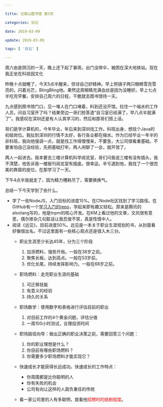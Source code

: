 ```yaml
---

title: 记南山图书馆 第3天

categories: 日记

date: 2019-03-09

update: 2019-03-09

tags: [ '日记' ]

---
```



周六由是阴沉的一天，晚上还下起了暴雨，出门没带伞，被困在深大地铁站。现在我正坐在科技园文化

昨晚十点就睡了，今天5点半醒来，惊讶自己好精神。早上照镜子两只眼睛雪亮雪亮的，闪着光芒，BlingBling地。果然这周眼睛充满血丝是因为没睡好。早上七点半吃完早餐，安排自己周六的日程，干脆就去图书馆待一天。

九点感到图书馆门口，见一堆人在门口堵着，料到还没开馆。拉住一个端水的工作人员，问自习室开了吗？结果旁边一哥们抢答道“自习室已经满了，早八点半就满了”。我感叹在深圳还是有人认真学习的，然后和那哥们搭上话。

哥们是学计算机的，今年毕业，年后来到深圳找工作。科班出身，想找个Java的初级岗位。我扯到深圳的行情不太好，各行各业都在缩水。作为已经毕业一年半的非科班，我向他强调一点，就是找工作得慢慢来，不要急，大公司很看重基础，不要害怕自己没经验，先把基础打牢。两人闲聊了一会，就开馆了。

两人一起进去。我本要去三楼计算机科学阅览室，哥们问我说三楼有没有插头，我不清楚，他告诉我一楼报刊阅览室有插座。很幸运，辛亏遇到他，我找了一个很完美的靠窗的座位，在那学习了一天。

下午4点半我就走了，因为精力槽耗尽了，需要换换气。

总结一下今天学到了些什么。
- 学了一些NodeJS，入门目标的进度15%。在CNode社区找到了学习路径。在GitHub有一个[学习入门的repo](https://github.com/alsotang/node-lessons)，学起来即有趣又轻松。原来是腾讯的alsotang写的，他是tnpm的核心开发。在KM上看过他的文章，文风很有意思，偶尔掺杂几句脏话让我忍俊不禁，真是性情中人。
- 阅读《远见》，目前进度50%。远见是一本关于职业生涯规划的书，从封面看好像很出名。不过这里面有一些核心观点还是很入木三分。
	- 职业生涯至少长达45年，分为三个阶段
		1. 加添燃料，强势开局。一般在38岁之前。
		2. 聚焦长板，达到高点。一般在53岁前。
		3. 优化长尾，持续发挥影响力。一般在68岁之前。

	- 职场燃料：走完职业生涯的基础
		1. 可迁移技能
		2. 有意义的经验
		3. 持久的关系

	- 职场数学：使用数字和表格进行评估目前的职业
		1. 对目前工作的4个黄金问题，评估分值
		2. 一周100小时测试，合理投资时间

	- 职场路径向导：做出正确的职业决策之前，需要回答三个问题：
		1. 你的职业理想是什么？
		2. 你目前有哪些职场燃料？
		3. 你需要多少职场燃料才能实现它？
	- 快速成长才能获得长远成功。快速成长的工作特点：
		- 你周围都是比你聪明的人
		- 你有失败的机会
		- 公司有向让这样的人肩负重任的传统
	- 看一家公司里的人有多聪明，就看他<font color=red>招聘时的挑剔程度</font>。
<!--stackedit_data:
eyJoaXN0b3J5IjpbLTg3MzM0MjYzXX0=
-->